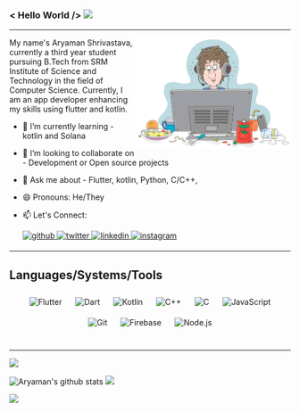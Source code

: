 ### < Hello World /> <img src="https://rb.gy/8czkyq" width="32px">

<hr>

<img align="right" alt="GIF" height="200px" src="./bit.png" />
My name's Aryaman Shrivastava, currently a third year student pursuing B.Tech from SRM Institute of Science and Technology in the field of Computer Science. Currently, I am an app developer enhancing my skills using flutter and kotlin. </br>

- 🌱 I’m currently learning - kotlin and Solana
- 👯 I’m looking to collaborate on - Development or Open source projects
- 💬 Ask me about - Flutter, kotlin, Python, C/C++,
- 😄 Pronouns: He/They
- 📫 Let's Connect: <br>

  <a href="https://github.com/aryamanshrivastava" target="_blank">
  <img src="https://img.shields.io/badge/github-%2324292e.svg?&style=for-the-badge&logo=github&logoColor=white" alt=github style="margin-bottom: 5px;" />
  </a>
  <a href="https://twitter.com/Aryaman0702" target="_blank">
  <img src="https://img.shields.io/badge/twitter-%2300acee.svg?&style=for-the-badge&logo=twitter&logoColor=white" alt=twitter style="margin-bottom: 5px;" />
  </a>
  <a href="https://www.linkedin.com/in/aryaman07/" target="_blank">
  <img src="https://img.shields.io/badge/linkedin-%231E77B5.svg?&style=for-the-badge&logo=linkedin&logoColor=white" alt=linkedin style="margin-bottom: 5px;" />
  </a>
  <a href="https://instagram.com/arryaman_?utm_medium=copy_link" target="_blank">
  <img src="https://img.shields.io/badge/instagram-%23000000.svg?&style=for-the-badge&logo=instagram&logoColor=darkpink" alt=instagram style="margin-bottom: 5px;" />
  </a>
  <br/>
<hr>

## Languages/Systems/Tools

<div align="center"> 
<img style="margin: 10px" src="https://ih1.redbubble.net/image.649468612.4277/st,small,507x507-pad,600x600,f8f8f8.u3.jpg" alt="Flutter" height="25" /> 
<img style="margin: 10px" src="https://www.scottbrady91.com/img/logos/dart.svg" alt="Dart" height="25" />
<img style="margin: 10px" src="https://upload.wikimedia.org/wikipedia/commons/7/74/Kotlin_Icon.png" alt="Kotlin" height="25" />
<img style="margin: 10px" src="https://profilinator.rishav.dev/skills-assets/cplusplus-original.svg" alt="C++" height="25" />
<img style="margin: 10px" src="https://profilinator.rishav.dev/skills-assets/c-original.svg" alt="C" height="25" />  
<img style="margin: 10px" src="https://profilinator.rishav.dev/skills-assets/javascript-original.svg" alt="JavaScript" height="25" /> 
<img style="margin: 10px" src="https://profilinator.rishav.dev/skills-assets/git-scm-icon.svg" alt="Git" height="25" />  
<img style="margin: 10px" src="https://profilinator.rishav.dev/skills-assets/firebase.png" alt="Firebase" height="25" />  
<img style="margin: 10px" src="https://profilinator.rishav.dev/skills-assets/nodejs-original-wordmark.svg" alt="Node.js" height="25" /> 

</div>

<br/>

<hr>

 <img align="left" src="https://github-readme-streak-stats.herokuapp.com/?user=aryamanshrivastava&theme=dark" /></br>
 
![Aryaman's github stats](https://github-readme-stats.vercel.app/api?username=aryamanshrivastava&show_icons=true&theme=dark&count_private=true)
<img src='https://github-readme-stats.vercel.app/api/top-langs/?username=aryamanshrivastava&theme=dark&hide_langs_below=4&layout=compact'/>
<br>

![](https://komarev.com/ghpvc/?username=aryamanshrivastava&color=blue)

  

<!--
**aryamanshrivastava/aryamanshrivastava** is a ✨ _special_ ✨ repository because its `README.md` (this file) appears on your GitHub profile.

Here are some ideas to get you started:

- 🔭 I’m currently working on ...
- 🌱 I’m currently learning ...
- 👯 I’m looking to collaborate on ...
- 🤔 I’m looking for help with ...
- 💬 Ask me about ...
- 📫 How to reach me: ...
- 😄 Pronouns: ...
- ⚡ Fun fact: ...
-->
